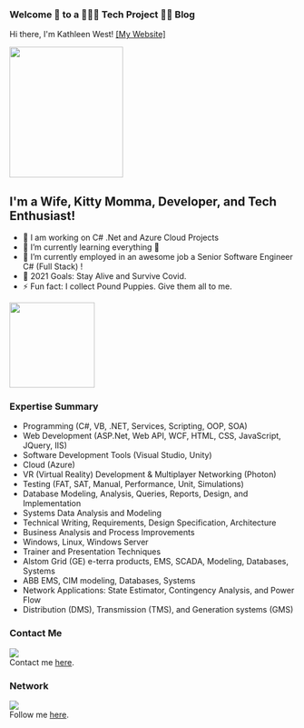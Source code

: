 ### Welcome 👋 to a 👩🏼‍💻 Tech Project 🙆🏼 Blog 

Hi there, I'm Kathleen West! [[My Website]](https://portfolio.katiegirl.net)

<img src="https://www.katiegirl.net/images/GitHubHeadShot.jpg" width="200" height="230">

## I'm a Wife, Kitty Momma, Developer, and Tech Enthusiast!

- 🔭 I am working on C# .Net and Azure Cloud Projects
- 🌱 I’m currently learning everything 🤣
- 👯 I’m currently employed in an awesome job a Senior Software Engineer C# (Full Stack) !
- 🥅 2021 Goals: Stay Alive and Survive Covid. 
- ⚡ Fun fact: I collect Pound Puppies. Give them all to me. 

<img src="https://www.katiegirl.net/images/social/poundpuppies.jpg" width="150" height="150">

### Expertise Summary

<ul>
  <li>Programming (C#, VB, .NET, Services, Scripting, OOP, SOA)</li>
<li>Web Development (ASP.Net, Web API, WCF, HTML, CSS, JavaScript, JQuery, IIS)</li>
<li>Software Development Tools (Visual Studio, Unity)</li>
<li>Cloud (Azure)</li>
<li>VR (Virtual Reality) Development & Multiplayer Networking (Photon)</li>
<li>Testing (FAT, SAT, Manual, Performance, Unit, Simulations)</li>
<li>Database Modeling, Analysis, Queries, Reports, Design, and Implementation</li>
<li>Systems Data Analysis and Modeling</li>
<li>Technical Writing, Requirements, Design Specification, Architecture</li>
<li>Business Analysis and Process Improvements</li>
<li>Windows, Linux, Windows Server</li>
<li>Trainer and Presentation Techniques</li>
<li>Alstom Grid (GE) e-terra products, EMS, SCADA, Modeling, Databases, Systems</li>
<li>ABB EMS, CIM modeling, Databases, Systems</li>
<li>Network Applications: State Estimator, Contingency Analysis, and Power Flow</li>
<li>Distribution (DMS), Transmission (TMS), and Generation systems (GMS)</li>
</ul>

### Contact Me
<img src="https://i2.wp.com/portfolio.katiegirl.net/wp-content/uploads/2017/11/mailontheway.jpg?resize=200%2C181"><br> 
Contact me <a href="https://portfolio.katiegirl.net/2017/11/07/how-to-contact-me/">here</a>. 

### Network

<img src="https://i1.wp.com/portfolio.katiegirl.net/wp-content/uploads/2019/02/linkedin.jpg?resize=150%2C150&ssl=1"><br> 
Follow me <a href="https://www.linkedin.com/in/kathleenewest/">here</a>.





